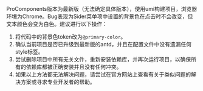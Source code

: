 ProComponents版本为最新版（无法确定具体版本），使用umi构建项目，浏览器环境为Chrome。Bug表现为Sider菜单项中设置的背景色在点击时不会改变，但文本颜色会变为白色。建议进行以下操作：

1. 将代码中的背景色token改为`@primary-color`。
2. 确认当前项目是否已升级到最新版的antd，并且在配置文件中没有遗漏任何style标签。
3. 尝试删除项目中所有无关文件，重新安装依赖库，并再次运行项目，以确保所有的依赖库都被正确安装并且没有任何冲突。
4. 如果以上方法都无法解决问题，请尝试在官方网站上查看有关于类似问题的解决方案或寻求专业开发者的帮助。
